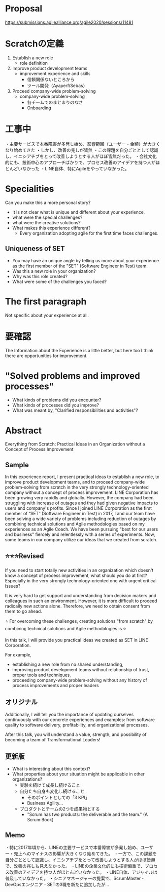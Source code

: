 
# Proposal
https://submissions.agilealliance.org/agile2020/sessions/11481



# Scratchの定義
1. Establish a new role
    - role definition
2. Improve product development teams
    - improvement experience and skills
        - 信頼関係ないところから
        - ツール開発（Ayaperf/Sebas）
3. Proceed company-wide problem-solving
    - company-wide problem-solving
        - 各チームでのまとまりのなさ
        - Onboarding



# 工事中
・主要サービスで本番障害が多発し始め、影響範囲（ユーザー・金額）が大きくなり始めてきた
・しかし、改善の兆しが皆無
・この課題を自分ごととして認識し、イニシアチブをとって改善しようとする人がほぼ皆無だった。
・会社文化的にも、技術中心のアプローチばかりで、プロセス改善のアイデアを持つ人がほとんどいなかった
・LINE自体、特にAgileをやっていなかった。




# Specialities
Can you make this a more personal story?
- It is not clear what is unique and different about your experience.
- what were the special challenges?
- what were the creative solutions?
- What makes this experience different?
    - Every organization adopting agile for the first time faces challenges.


## Uniqueness of SET
- You may have an unique angle by telling us more about your experience as the first member of the "SET" (Software Engineer in Test) team.
- Was this a new role in your organization?
- Why was this role created?
- What were some of the challenges you faced?


# The first paragraph
Not specific about your experience at all.



# 要確認
The Information about the Experience is a little better, but here too
I think there are opportunities for improvement.

# "Solved problems and improved processes"
- What kinds of problems did you encounter?
- What kinds of processes did you improve?
- What was meant by, "Clarified responsibilities and activities"?









# Abstract
Everything from Scratch:
Practical Ideas in an Organization without a Concept of Process Improvement


## Sample
In this experience report, I present practical ideas to establish a new role, to improve product development teams, and to proceed company-wide problem-solving from scratch in the very strongly technology-oriented company without a concept of process improvement.
LINE Corporation has been growing very rapidly and globally. However, the company had been struggling with increase of outages and they had given negative impacts to users and company's profits. Since I joined LINE Corporation as the first member of “SET” (Software Engineer in Test) in 2017, I and our team have been solving a wide variety of problems including reduction of outages by combining technical solutions and Agile methodologies based on my experiences as an Agile Coach. We have been pursuing "best for our users and business" fiercely and relentlessly with a series of experiments. Now, some teams in our company utilize our ideas that we created from scratch.



## ⭐️⭐️⭐️Revised
If you need to start totally new activities in an organization which doesn't know a concept of process improvement, what should you do at first? Especially in the very strongly technology-oriented one with urgent critical issues?

It is very hard to get support and understanding from decision makers and colleagues in such an environment. However, it is more difficult to proceed radically new actions alone. Therefore, we need to obtain consent from them to go ahead.

⭐️
For overcoming these challenges, creating solutions "from scratch" by combining technical solutions and Agile methodologies is ⭐️


In this talk, I will provide you practical ideas we created as SET in LINE Corporation.

For example,
- establishing a new role from no shared understanding,
- improving product development teams without relationship of trust, proper tools and techniques,
- proceeding company-wide problem-solving without any history of process improvements and proper leaders







## オリジナル
Additionally, I will tell you the importance of updating ourselves continuously with our concrete experiences and examples: from software quality to software delivery, profitability, and organizational processes.

After this talk, you will understand a value, strength, and possibility of becoming a team of Transformational Leaders!


## 更新版
- What is interesting about this context?
- What properties about your situation might be applicable in other organizations?
    - 実験を続けて成長し続けること
    - 自分たち自身も変化し続けること
        - そのポイントとしての「3 KPI」
        - Business Agility...
    - プロダクトとチームの2つを成果物とする
        - "Scrum has two products: the deliverable and the team." (A Scrum Book)



## Memo
・特に2017年頃から、LINEの主要サービスで本番障害が多発し始め、ユーザー・売上へのマイナスの影響が大きくなり始めてきた。
・一方で、この課題を自分ごととして認識し、イニシアチブをとって改善しようとする人がほぼ皆無で、改善の兆しも見えなかった。
・LINEの企業文化的にも技術偏重で、プロセス改善のアイデアを持つ人がほとんどいなかった。
・LINE自体、アジャイルは普及していなかった。
・シニアマネージャーの提案で、ScrumMaster・DevOpsエンジニア・SETの3職を新たに追加したが…
